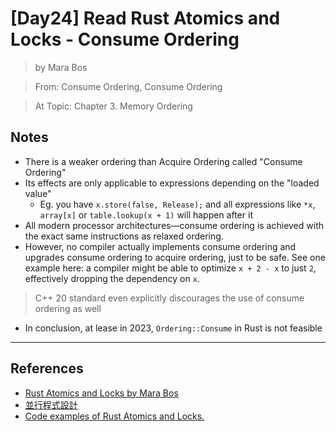 # [Day24] Read Rust Atomics and Locks - Consume Ordering

> by Mara Bos

> From: Consume Ordering, Consume Ordering

> At Topic: Chapter 3. Memory Ordering

## Notes

- There is a weaker ordering than Acquire Ordering called "Consume Ordering"
- Its effects are only applicable to expressions depending on the "loaded value"
    - Eg. you have `x.store(false, Release);` and all expressions like `*x`, `array[x]` or `table.lookup(x + 1)` will happen after it
- All modern processor architectures—​consume ordering is achieved with the exact same instructions as relaxed ordering.
- However, no compiler actually implements consume ordering and upgrades consume ordering to acquire ordering, just to be safe. See one example here: a compiler might be able to optimize `x + 2 - x` to just `2`, effectively dropping the dependency on `x`. 

> C++ 20 standard even explicitly discourages the use of consume ordering as well

- In conclusion, at lease in 2023, `Ordering::Consume` in Rust is not feasible

---

## References

- [Rust Atomics and Locks by Mara Bos](https://marabos.nl/atomics/)
- [並行程式設計](https://hackmd.io/@sysprog/concurrency/https%3A%2F%2Fhackmd.io%2F%40sysprog%2FS1AMIFt0D)
- [Code examples of Rust Atomics and Locks.](https://github.com/m-ou-se/rust-atomics-and-locks)
